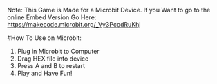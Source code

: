 Note: This Game is Made for a Microbit Device. If you Want to go to the online Embed Version Go Here: https://makecode.microbit.org/_Vy3PcodRuKhj

#How To Use on Microbit:
1. Plug in Microbit to Computer
2. Drag HEX file into device
3. Press A and B to restart
4. Play and Have Fun!


